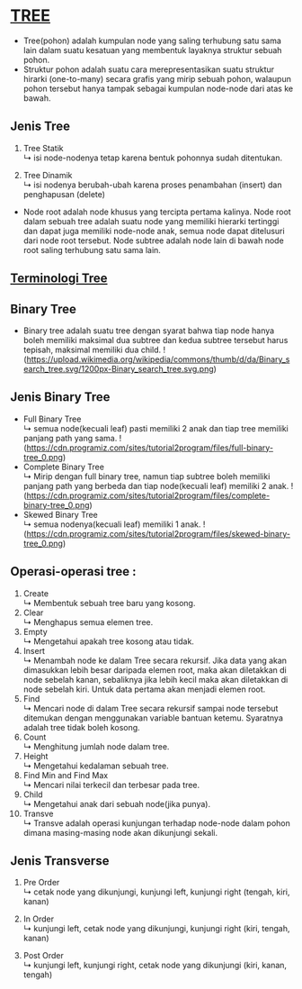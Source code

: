 # [TREE](https://github.com/MeiLing19/ALGORITMA-DAN-STRUKTUR-DATA-ASSIGNMENT/tree/main/TREE)

  - Tree(pohon) adalah kumpulan node yang saling terhubung satu sama lain dalam suatu kesatuan yang membentuk layaknya struktur sebuah pohon.
  - Struktur pohon adalah suatu cara merepresentasikan suatu struktur hirarki (one-to-many) secara grafis yang mirip sebuah pohon, walaupun pohon tersebut hanya tampak sebagai kumpulan node-node dari atas ke bawah.

## Jenis Tree
  
1. Tree Statik
    <br>↳ isi node-nodenya tetap karena bentuk pohonnya sudah ditentukan.

2. Tree Dinamik
   <br>↳ isi nodenya berubah-ubah karena proses penambahan (insert) dan penghapusan (delete)

  - Node root adalah node khusus yang tercipta pertama kalinya. 
    Node root dalam sebuah tree adalah suatu node yang memiliki hierarki tertinggi dan dapat juga memiliki node-node anak, semua node dapat ditelusuri dari node root tersebut. 
    Node subtree adalah node lain di bawah node root saling terhubung satu sama lain.

## [Terminologi Tree](https://github.com/MeiLing19/ALGORITMA-DAN-STRUKTUR-DATA-ASSIGNMENT/blob/main/TREE/terminologi%20tree.png)

## Binary Tree
   - Binary tree adalah suatu tree dengan syarat bahwa tiap node hanya boleh memiliki maksimal dua subtree dan kedua subtree tersebut harus tepisah, maksimal memiliki dua child.
   !(https://upload.wikimedia.org/wikipedia/commons/thumb/d/da/Binary_search_tree.svg/1200px-Binary_search_tree.svg.png)
  
## Jenis Binary Tree
   - Full Binary Tree
     <br>↳ semua node(kecuali leaf) pasti memiliki 2 anak dan tiap tree memiliki panjang path yang sama.
     !(https://cdn.programiz.com/sites/tutorial2program/files/full-binary-tree_0.png)
   - Complete Binary Tree
     <br>↳ Mirip dengan full binary tree, namun tiap subtree boleh memiliki panjang path yang berbeda dan tiap node(kecuali leaf) memiliki 2 anak.
     !(https://cdn.programiz.com/sites/tutorial2program/files/complete-binary-tree_0.png)
   - Skewed Binary Tree
     <br>↳ semua nodenya(kecuali leaf) memiliki 1 anak.
     !(https://cdn.programiz.com/sites/tutorial2program/files/skewed-binary-tree_0.png)


## Operasi-operasi tree : 
1. Create
    <br>↳ Membentuk sebuah tree baru yang kosong.
2. Clear
   <br>↳ Menghapus semua elemen tree.
3. Empty
   <br>↳ Mengetahui apakah tree kosong atau tidak.
4. Insert
   <br>↳ Menambah node ke dalam Tree secara rekursif. Jika data yang akan dimasukkan lebih besar daripada elemen root, maka akan diletakkan di node sebelah kanan, sebaliknya jika lebih kecil maka akan diletakkan di node sebelah kiri. Untuk data pertama akan menjadi elemen root.
5. Find
   <br>↳ Mencari node di dalam Tree secara rekursif sampai node tersebut ditemukan dengan menggunakan variable bantuan ketemu.
   Syaratnya adalah tree tidak boleh kosong.
6. Count
   <br>↳ Menghitung jumlah node dalam tree.
7. Height
   <br>↳ Mengetahui kedalaman sebuah tree.
8. Find Min and Find Max
   <br>↳ Mencari nilai terkecil dan terbesar pada tree.
9. Child
   <br>↳ Mengetahui anak dari sebuah node(jika punya).
10. Transve
   <br>↳ Transve adalah operasi kunjungan terhadap node-node dalam pohon dimana masing-masing node akan dikunjungi sekali.
   
## Jenis Transverse

 1. Pre Order
    <br>↳ cetak node yang dikunjungi, kunjungi left, kunjungi right (tengah, kiri, kanan)
    
 2. In Order
    <br>↳   kunjungi left, cetak node yang dikunjungi, kunjungi right (kiri, tengah, kanan)

 3. Post Order
    <br>↳  kunjungi left, kunjungi right, cetak node yang dikunjungi (kiri, kanan, tengah)
